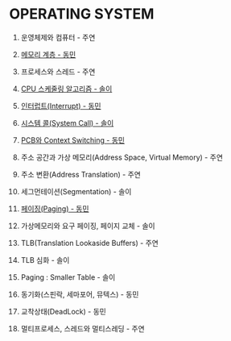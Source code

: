 # OPERATING SYSTEM

1. 운영체제와 컴퓨터 - 주연

2. [메모리 계층 - 동민](https://www.notion.so/ehdals0405/75cd2b7e748f4c229388d7b51c69b020)

3. 프로세스와 스레드 - 주연 

4. [CPU 스케줄링 알고리즘 - 솔이](https://flossy-longship-14b.notion.site/CPU-225df150fa444d2f8d470660dc82add9?pvs=4)

5. [인터럽트(Interrupt) - 동민](https://www.notion.so/ehdals0405/3137965e1f754ecc8bca712bd7496f11)

6. [시스템 콜(System Call) - 솔이](https://flossy-longship-14b.notion.site/System-Call-6037e8e2283d4b76aed025ac7ed8927b?pvs=4)

7. [PCB와 Context Switching - 동민](https://www.notion.so/ehdals0405/PCB-Context-Switching-496f2cd2a75e488fa754f1ebe3a6bc4e)

8. 주소 공간과 가상 메모리(Address Space, Virtual Memory) - 주연

9. 주소 변환(Address Translation) - 주연

10. 세그먼테이션(Segmentation) - 솔이

11. [페이징(Paging) - 동민](https://www.notion.so/ehdals0405/Paging-7a95433edf6b4d2789098686c9381658)

12. 가상메모리와 요구 페이징, 페이지 교체 - 솔이

13. TLB(Translation Lookaside Buffers) - 주연

14. TLB 심화 - 솔이

15. Paging : Smaller Table - 솔이

16. 동기화(스핀락, 세마포어, 뮤텍스) - 동민 

17. 교착상태(DeadLock) - 동민

18. 멀티프로세스, 스레드와 멀티스레딩 - 주연
